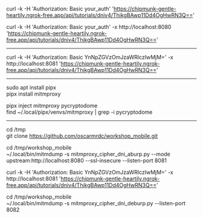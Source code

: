 
curl -k -H 'Authorization: Basic your_auth' 'https://chipmunk-gentle-heartily.ngrok-free.app/api/tutorials/dniv4/ThikgBAwp11Dd4OgHwRN3Q=='  

curl -k -H 'Authorization: Basic your_auth' -x http://localhost:8080 'https://chipmunk-gentle-heartily.ngrok-free.app/api/tutorials/dniv4/ThikgBAwp11Dd4OgHwRN3Q=='  

-----------------------------------------

curl -k -H 'Authorization: Basic YnNpZGVzOmJzaWRlczIwMjM=' -x http://localhost:8081 'https://chipmunk-gentle-heartily.ngrok-free.app/api/tutorials/dniv4/ThikgBAwp11Dd4OgHwRN3Q=='  

-----------------------------------------

sudo apt install pipx  
pipx install mitmproxy  

pipx inject mitmproxy pycryptodome  
find ~/.local/pipx/venvs/mitmproxy | grep -i pycryptodome  

-----------------------------------------

cd /tmp  
git clone https://github.com/oscarmrdc/workshop_mobile.git  

cd /tmp/workshop_mobile  
~/.local/bin/mitmdump -s mitmproxy_cipher_dni_aburp.py --mode upstream:http://localhost:8080 --ssl-insecure --listen-port 8081  

curl -k -H 'Authorization: Basic YnNpZGVzOmJzaWRlczIwMjM=' -x http://localhost:8081 'https://chipmunk-gentle-heartily.ngrok-free.app/api/tutorials/dniv4/ThikgBAwp11Dd4OgHwRN3Q=='  

cd /tmp/workshop_mobile  
~/.local/bin/mitmdump -s mitmproxy_cipher_dni_deburp.py --listen-port 8082  

